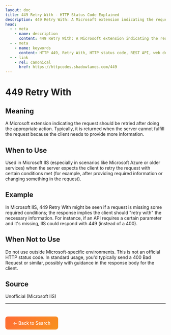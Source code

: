 ```yaml
---
layout: doc
title: 449 Retry With - HTTP Status Code Explained
description: 449 Retry With: A Microsoft extension indicating the request should be retried after doing the appropriate action. Typically, it is returned when the server...
head:
  - - meta
    - name: description
      content: 449 Retry With: A Microsoft extension indicating the request should be retried after doing the appropriate action. Typically, it is returned when the server...
  - - meta
    - name: keywords
      content: HTTP 449, Retry With, HTTP status code, REST API, web development
  - - link
    - rel: canonical
      href: https://httpcodes.shadowlanes.com/449
---
```


<script setup>
const structuredData = {
  "@context": "https://schema.org",
  "@type": "TechArticle",
  "headline": "449 Retry With - HTTP Status Code",
  "description": "A Microsoft extension indicating the request should be retried after doing the appropriate action. Typically, it is returned when the server cannot fulfill the request because the client needs to provide more information.",
  "url": "https://httpcodes.shadowlanes.com/449",
  "keywords": "HTTP 449, Retry With, HTTP status code",
  "articleBody": "A Microsoft extension indicating the request should be retried after doing the appropriate action. Typically, it is returned when the server cannot fulfill the request because the client needs to provide more information. Used in Microsoft IIS (especially in scenarios like Microsoft Azure or older services) when the server expects the client to retry the request with certain conditions met (for example, after providing required information or changing something in the request).",
  "publisher": {
    "@type": "Organization",
    "name": "HTTP Codes Explainer"
  }
}
</script>

<script type="application/ld+json" v-html="JSON.stringify(structuredData)"></script>

# 449 Retry With

## Meaning

A Microsoft extension indicating the request should be retried after doing the appropriate action. Typically, it is returned when the server cannot fulfill the request because the client needs to provide more information.

## When to Use

Used in Microsoft IIS (especially in scenarios like Microsoft Azure or older services) when the server expects the client to retry the request with certain conditions met (for example, after providing required information or changing something in the request).

## Example

In Microsoft IIS, 449 Retry With might be seen if a request is missing some required conditions; the response implies the client should "retry with" the necessary information. For instance, if an API requires a certain parameter and it's missing, IIS could respond with 449 (instead of a 400).

## When Not to Use

Do not use outside Microsoft-specific environments. This is not an official HTTP status code. In standard usage, you'd typically send a 400 Bad Request or similar, possibly with guidance in the response body for the client.

## Source

Unofficial (Microsoft IIS)

---

<div style="margin-top: 40px;">
  <a href="/" style="display: inline-block; padding: 12px 24px; background: linear-gradient(135deg, #ff6b35, #f7931e); color: white; text-decoration: none; border-radius: 8px; font-weight: 500;">← Back to Search</a>
</div>

